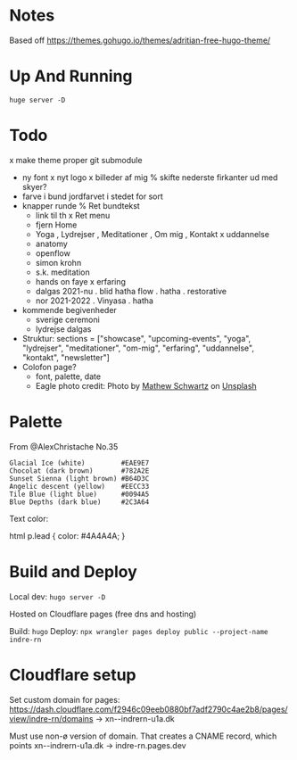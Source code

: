 # Notes

Based off https://themes.gohugo.io/themes/adritian-free-hugo-theme/

# Up And Running
 
 `huge server -D`


# Todo

x make theme proper git submodule
* ny font
x nyt logo
x billeder af mig
% skifte nederste firkanter ud med skyer?
* farve i bund jordfarvet i stedet for sort
* knapper runde
% Ret bundtekst
    - link til th
x Ret menu
    - fjern Home
    - Yoga , Lydrejser , Meditationer , Om mig , Kontakt
x uddannelse
    - anatomy
    - openflow
    - simon krohn
    - s.k. meditation
    - hands on faye
x erfaring
    - dalgas 2021-nu
        . blid hatha flow
        . hatha
        . restorative
    - nor 2021-2022
        . Vinyasa
        . hatha
* kommende begivenheder
    - sverige ceremoni
    - lydrejse dalgas
* Struktur:
  sections = ["showcase", "upcoming-events", "yoga", "lydrejser", "meditationer", "om-mig", "erfaring", "uddannelse", "kontakt", "newsletter"]
* Colofon page? 
    - font, palette, date
    - Eagle photo credit: Photo by <a href="https://unsplash.com/@cadop?utm_content=creditCopyText&utm_medium=referral&utm_source=unsplash">Mathew Schwartz</a> on <a href="https://unsplash.com/photos/bald-eagle-flying-on-skies-OjQgsR1oyEw?utm_content=creditCopyText&utm_medium=referral&utm_source=unsplash">Unsplash</a>
  

# Palette

From @AlexChristache No.35

    Glacial Ice (white)         #EAE9E7
    Chocolat (dark brown)       #782A2E
    Sunset Sienna (light brown) #B64D3C
    Angelic descent (yellow)    #EECC33
    Tile Blue (light blue)      #0094A5
    Blue Depths (dark blue)     #2C3A64

Text color:

html p.lead {
    color: #4A4A4A;
}

# Build and Deploy

Local dev: `hugo server -D`

Hosted on Cloudflare pages (free dns and hosting)

Build: `hugo`
Deploy: `npx wrangler pages deploy public --project-name indre-rn`

# Cloudflare setup

Set custom domain for pages: https://dash.cloudflare.com/f2946c09eeb0880bf7adf2790c4ae2b8/pages/view/indre-rn/domains  -> xn--indrern-u1a.dk

Must use non-ø version of domain. That creates a CNAME record, which points xn--indrern-u1a.dk -> indre-rn.pages.dev

